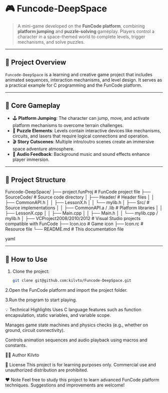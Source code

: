 # 🎮 Funcode-DeepSpace

> A mini-game developed on the **FunCode platform**, combining **platform jumping** and **puzzle-solving** gameplay. Players control a character in a space-themed world to complete levels, trigger mechanisms, and solve puzzles.

---

## 🚀 Project Overview

`Funcode-DeepSpace` is a learning and creative game project that includes animated sequences, interaction mechanisms, and level design. It serves as a practical example for C programming and the FunCode platform.

---

## 🧩 Core Gameplay

- 🕹️ **Platform Jumping**: The character can jump, move, and activate platform mechanisms to overcome terrain challenges.
- 🧠 **Puzzle Elements**: Levels contain interactive devices like mechanisms, circuits, and lasers that require logical connections and operation.
- 🎬 **Story Cutscenes**: Multiple intro/outro scenes create an immersive space adventure atmosphere.
- 🎵 **Audio Feedback**: Background music and sound effects enhance player immersion.

---

## 📁 Project Structure

Funcode-DeepSpace/
├── project.funProj # FunCode project file
├── SourceCode/ # Source code directory
│ ├── Header/ # Header files
│ │ ├── CommonAPI.h
│ │ ├── LessonX.h
│ │ └── mylib.h
│ ├── Src/ # Source implementations
│ │ ├── CommonAPI.a / .lib # Platform libraries
│ │ ├── LessonX.cpp
│ │ ├── Main.cpp
│ │ ├── Main.h
│ │ └── mylib.cpp / mylib.h
│
├── VCProject2008/2010/2012 # Visual Studio projects compatible with FunCode
├── Icon.ico # Game icon
├── Icon.rc # Resource file
└── README.md # This documentation file

yaml

---

## 🔧 How to Use

1. Clone the project:
   ```bash
   git clone git@github.com:kilvto/Funcode-DeepSpace.git
2.Open the FunCode platform and import the project folder.

3.Run the program to start playing.

💡 Technical Highlights
Uses C language features such as function encapsulation, static variables, and variable scope.

Manages game state machines and physics checks (e.g., whether on ground, circuit connectivity).

Controls animation sequences and audio playback using macros and constants.

🧑‍💻 Author
Kilvto

📜 License
This project is for learning purposes only. Commercial use and unauthorized distribution are prohibited.

❤️ Note
Feel free to study this project to learn advanced FunCode platform techniques. Suggestions and improvements are welcome!
